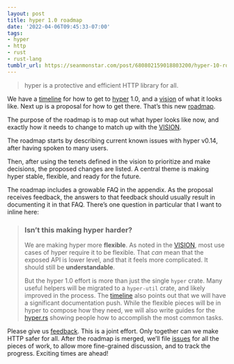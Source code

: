 ```yaml
---
layout: post
title: hyper 1.0 roadmap
date: '2022-04-06T09:45:33-07:00'
tags:
- hyper
- http
- rust
- rust-lang
tumblr_url: https://seanmonstar.com/post/680802159018803200/hyper-10-roadmap
---
```

> hyper is a protective and efficient HTTP library for all.

We have a [timeline](https://seanmonstar.com/2022/07/28/2022-02-22-hyper-10-timeline.html) for how to get to [hyper](https://hyper.rs) 1.0, and a [vision](https://github.com/hyperium/hyper/pull/2772) of what it looks like. Next up is a proposal for how to get there. That’s this new [roadmap](https://github.com/hyperium/hyper/pull/2806).

The purpose of the roadmap is to map out what hyper looks like now, and exactly how it needs to change to match up with the [VISION](https://github.com/hyperium/hyper/pull/2772).

The roadmap starts by describing current known issues with hyper v0.14, after having spoken to many users.

Then, after using the tenets defined in the vision to prioritize and make decisions, the proposed changes are listed. A central theme is making hyper stable, flexible, and ready for the future.

The roadmap includes a growable FAQ in the appendix. As the proposal receives feedback, the answers to that feedback should usually result in documenting it in that FAQ. There’s one question in particular that I want to inline here:

> ### Isn’t this making hyper harder?
> 
> We are making hyper more **flexible**. As noted in the [VISION](https://github.com/hyperium/hyper/pull/2772), most use cases of hyper require it to be flexible. That _can_ mean that the exposed API is lower level, and that it feels more complicated. It should still be **understandable**.
> 
> But the hyper 1.0 effort is more than just the single `hyper` crate. Many useful helpers will be migrated to a `hyper-util` crate, and likely improved in the process. The [timeline](https://seanmonstar.com/2022/07/28/2022-02-22-hyper-10-timeline.html) also points out that we will have a significant documentation push. While the flexible pieces will be in hyper to compose how they need, we will also write guides for the [hyper.rs](https://hyper.rs) showing people how to accomplish the most common tasks.

Please give us [feedback](https://github.com/hyperium/hyper/pull/2806). This is a joint effort. Only together can we make HTTP safer for all. After the roadmap is merged, we’ll file [issues](https://github.com/hyperium/hyper/issues) for all the pieces of work, to allow more fine-grained discussion, and to track the progress. Exciting times are ahead!

